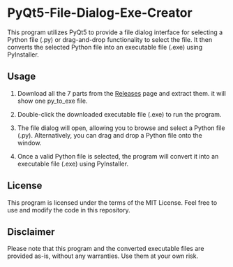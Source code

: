 # PyQt5-File-Dialog-Exe-Creator

This program utilizes PyQt5 to provide a file dialog interface for selecting a Python file (.py) or drag-and-drop functionality to select the file. It then converts the selected Python file into an executable file (.exe) using PyInstaller.

## Usage

1. Download all the 7 parts from the [Releases](https://github.com/themrsami/PyQt5-File-Dialog-Exe-Creator) page and extract them. it will show one py_to_exe file.

2. Double-click the downloaded executable file (.exe) to run the program.

3. The file dialog will open, allowing you to browse and select a Python file (.py). Alternatively, you can drag and drop a Python file onto the window.

4. Once a valid Python file is selected, the program will convert it into an executable file (.exe) using PyInstaller.

## License

This program is licensed under the terms of the MIT License. Feel free to use and modify the code in this repository.

## Disclaimer

Please note that this program and the converted executable files are provided as-is, without any warranties. Use them at your own risk.




